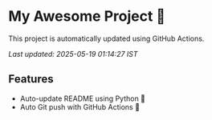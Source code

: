 # My Awesome Project 🚀

This project is automatically updated using GitHub Actions.

_Last updated: 2025-05-19 01:14:27 IST_

## Features
- Auto-update README using Python 🐍
- Auto Git push with GitHub Actions 🤖
